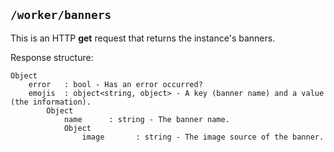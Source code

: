 ## ```/worker/banners```
This is an HTTP **get** request that returns the instance's banners.

Response structure:
```
Object
    error   : bool - Has an error occurred?
    emojis  : object<string, object> - A key (banner name) and a value (the information).
        Object
            name      : string - The banner name.
            Object
                image       : string - The image source of the banner.
```